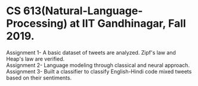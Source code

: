 # CS 613(Natural-Language-Processing) at IIT Gandhinagar, Fall 2019.

Assignment 1- A basic dataset of tweets are analyzed. Zipf's law and Heap's law are verified. <br/>
Assignment 2- Language modeling through classical and neural approach. <br/>
Assignment 3- Built a classifier to classify English-Hindi code mixed tweets based on their sentiments. <br/>

